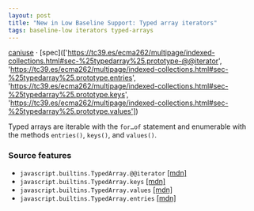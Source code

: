 ```yaml
---
layout: post
title: "New in Low Baseline Support: Typed array iterators"
tags: baseline-low iterators typed-arrays
---
```


[caniuse](https://caniuse.com/?search=typed-array-iterators) · [spec](['https://tc39.es/ecma262/multipage/indexed-collections.html#sec-%25typedarray%25.prototype-@@iterator', 'https://tc39.es/ecma262/multipage/indexed-collections.html#sec-%25typedarray%25.prototype.entries', 'https://tc39.es/ecma262/multipage/indexed-collections.html#sec-%25typedarray%25.prototype.keys', 'https://tc39.es/ecma262/multipage/indexed-collections.html#sec-%25typedarray%25.prototype.values'])

Typed arrays are iterable with the `for…of` statement and enumerable with the methods `entries()`, `keys()`, and `values()`.

### Source features

- ``javascript.builtins.TypedArray.@@iterator`` [[mdn]](https://https://developer.mozilla.org/en-US/search?q=javascript.builtins.TypedArray.@@iterator)
- ``javascript.builtins.TypedArray.keys`` [[mdn]](https://https://developer.mozilla.org/en-US/search?q=javascript.builtins.TypedArray.keys)
- ``javascript.builtins.TypedArray.values`` [[mdn]](https://https://developer.mozilla.org/en-US/search?q=javascript.builtins.TypedArray.values)
- ``javascript.builtins.TypedArray.entries`` [[mdn]](https://https://developer.mozilla.org/en-US/search?q=javascript.builtins.TypedArray.entries)
